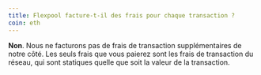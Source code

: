```yaml
---
title: Flexpool facture-t-il des frais pour chaque transaction ?
coin: eth
---
```


**Non**. Nous ne facturons pas de frais de transaction supplémentaires de notre côté. Les seuls frais que vous paierez sont les frais de transaction du réseau, qui sont statiques quelle que soit la valeur de la transaction.
